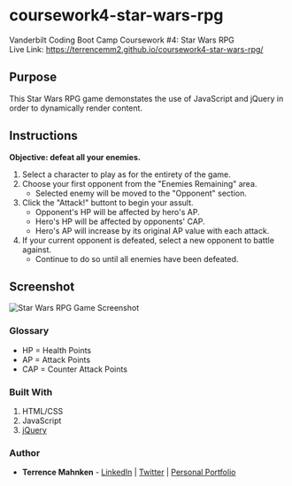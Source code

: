 # coursework4-star-wars-rpg  
Vanderbilt Coding Boot Camp Coursework #4: Star Wars RPG  
Live Link: https://terrencemm2.github.io/coursework4-star-wars-rpg/  

## Purpose  
This Star Wars RPG game demonstates the use of JavaScript and jQuery in order to dynamically render content.
  
## Instructions  
**Objective: defeat all your enemies.**  
1. Select a character to play as for the entirety of the game.  
2. Choose your first opponent from the "Enemies Remaining" area.  
    * Selected enemy will be moved to the "Opponent" section.  
3. Click the "Attack!" buttont to begin your assult.  
    * Opponent's HP will be affected by hero's AP.  
    * Hero's HP will be affected by opponents' CAP.  
    * Hero's AP will increase by its original AP value with each attack.  
4. If your current opponent is defeated, select a new opponent to battle against.  
    * Continue to do so until all enemies have been defeated.  
  
## Screenshot
![Star Wars RPG Game Screenshot](../media/star-wars-rpg-screenshot.png?raw=true)
  
### Glossary  
* HP = Health Points  
* AP = Attack Points  
* CAP = Counter Attack Points

### Built With
1. HTML/CSS
2. JavaScript
3. [jQuery](https://jquery.com/)

### Author
* **Terrence Mahnken** - [LinkedIn](https://www.linkedin.com/in/terrencemahnken/) | [Twitter](https://twitter.com/TerrenceMahnken) | [Personal Portfolio](https://terrencemm2.github.io/)
